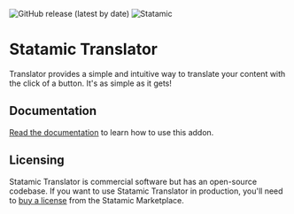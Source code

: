 ![GitHub release (latest by date)](https://img.shields.io/github/v/release/aerni/statamic-translator?style=flat-square)
![Statamic](https://img.shields.io/badge/statamic-2.10-blue.svg?style=flat-square)

# Statamic Translator
Translator provides a simple and intuitive way to translate your content with the click of a button. It's as simple as it gets!

## Documentation
[Read the documentation](https://statamic.com/marketplace/addons/translator/docs) to learn how to use this addon.

## Licensing
Statamic Translator is commercial software but has an open-source codebase. If you want to use Statamic Translator in production, you'll need to [buy a license](https://statamic.com/marketplace/addons/translator) from the Statamic Marketplace.
